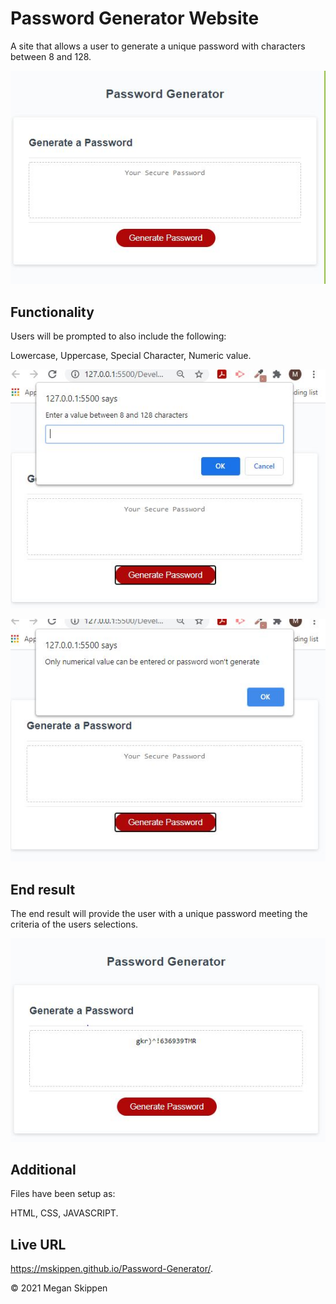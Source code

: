 # Password Generator Website

A site that allows a user to generate a unique password with characters between 8 and 128.

![The Password Generator website to "Generate Password" looks like this.](./Screenshots/PasswordGeneratorHomeScreen.JPG)

## Functionality

Users will be prompted to also include the following:

Lowercase,
Uppercase,
Special Character,
Numeric value.

![The Password Generator functionality prompt to "Generate Password" looks like this.](./Screenshots/PasswordGeneratorPromptMessage.JPG)

![The Password Generator functionality alert to "Generate Password" looks like this.](./Screenshots/PasswordGeneratorAlertMessage.JPG)

## End result

The end result will provide the user with a unique password meeting the criteria of the users selections.

![The Password Generator end result to "Generate Password" looks like this.](./Screenshots/PasswordGenerated.JPG)

## Additional

Files have been setup as:

HTML,
CSS,
JAVASCRIPT.

## Live URL
https://mskippen.github.io/Password-Generator/.

© 2021 Megan Skippen
